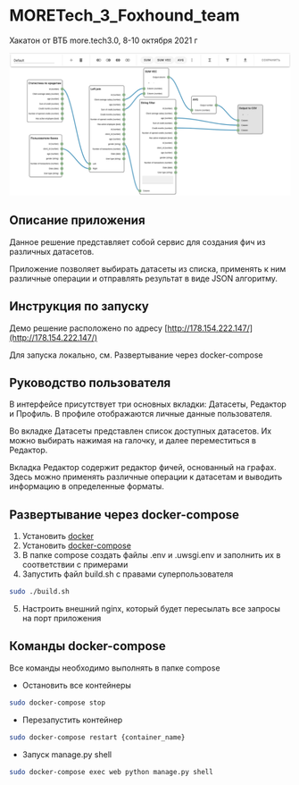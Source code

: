 # MORETech_3_Foxhound_team
Хакатон от ВТБ more.tech3.0, 8-10 октября 2021 г

![Interface](main.png)

## Описание приложения
Данное решение представляет собой сервис для создания фич из различных датасетов. 

Приложение позволяет выбирать датасеты из списка, применять к ним различные операции и отправлять результат в виде JSON
 алгоритму.

## Инструкция по запуску
Демо решение расположено по адресу [http://178.154.222.147/](http://178.154.222.147/)

Для запуска локально, см. Развертывание через docker-compose

## Руководство пользователя
В интерфейсе присутствует три основных вкладки: Датасеты, Редактор и Профиль. В профиле отображаются личные данные пользователя.

Во вкладке Датасеты представлен список доступных датасетов. Их можно выбирать нажимая на галочку, и далее переместиться в Редактор.

Вкладка Редактор содержит редактор фичей, основанный на графах. Здесь можно применять различные операции к датасетам и выводить информацию
в определенные форматы.

## Развертывание через docker-compose
1. Установить [docker](https://docs.docker.com/engine/install/ubuntu/)
2. Установить [docker-compose](https://docs.docker.com/compose/install/)
3. В папке compose создать файлы .env и .uwsgi.env и заполнить их в соответствии с примерами
4. Запустить файл build.sh с правами суперпользователя
```bash
sudo ./build.sh
```
5. Настроить внешний nginx, который будет пересылать все запросы на порт приложения
## Команды docker-compose 
Все команды необходимо выполнять в папке compose
- Остановить все контейнеры
```bash
sudo docker-compose stop
```
- Перезапустить контейнер
```bash
sudo docker-compose restart {container_name}
```
- Запуск manage.py shell
```bash
sudo docker-compose exec web python manage.py shell
```
